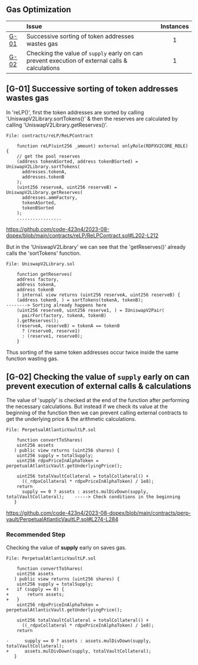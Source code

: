 ## Gas Optimization

| |Issue|Instances|
|-|:-|:-:|
| [G-01](#G-01) | Successive sorting of token addresses wastes gas | 1 |
| [G-02](#G-02) | Checking the value of `supply` early on can prevent execution of external calls & calculations | 1 |


## [G-01] Successive sorting of token addresses wastes gas

In 'reLP()', first the token addresses are sorted by calling 'UniswapV2Library.sortTokens()' & then the reserves are calculated by calling 'UniswapV2Library.getReserves()'.

```solidity
File: contracts/reLP/ReLPContract

    function reLP(uint256 _amount) external onlyRole(RDPXV2CORE_ROLE) {
    // get the pool reserves
    (address tokenASorted, address tokenBSorted) = UniswapV2Library.sortTokens(
      addresses.tokenA,
      addresses.tokenB
    );
    (uint256 reserveA, uint256 reserveB) = UniswapV2Library.getReserves(
      addresses.ammFactory,
      tokenASorted,
      tokenBSorted
    );
    .................
```
https://github.com/code-423n4/2023-08-dopex/blob/main/contracts/reLP/ReLPContract.sol#L202-L212

But in the 'UniswapV2Library' we can see that the 'getReserves()' already calls the 'sortTokens' function.

```solidity
File: UniswapV2Library.sol

    function getReserves(
    address factory,
    address tokenA,
    address tokenB
    ) internal view returns (uint256 reserveA, uint256 reserveB) {
    (address token0, ) = sortTokens(tokenA, tokenB);                   --------> Sorting already happens here
    (uint256 reserve0, uint256 reserve1, ) = IUniswapV2Pair(
      pairFor(factory, tokenA, tokenB)
    ).getReserves();
    (reserveA, reserveB) = tokenA == token0
      ? (reserve0, reserve1)
      : (reserve1, reserve0);
    }
```

Thus sorting of the same token addresses occur twice inside the same function wasting gas.

## [G-02] Checking the value of `supply` early on can prevent execution of external calls & calculations

The value of 'supply' is checked at the end of the function after performing the necessary calculations. But instead if we check its value at the beginning of the function then we can prevent calling external contracts to get the underlying price & the arithmetic calculations. 

```solidity
File: PerpetualAtlanticVaultLP.sol

    function convertToShares(
    uint256 assets
   ) public view returns (uint256 shares) {
    uint256 supply = totalSupply;
    uint256 rdpxPriceInAlphaToken = perpetualAtlanticVault.getUnderlyingPrice();

    uint256 totalVaultCollateral = totalCollateral() +
      ((_rdpxCollateral * rdpxPriceInAlphaToken) / 1e8);
    return
      supply == 0 ? assets : assets.mulDivDown(supply, totalVaultCollateral);    -----> Check conditions in the beginning
   }
```
https://github.com/code-423n4/2023-08-dopex/blob/main/contracts/perp-vault/PerpetualAtlanticVaultLP.sol#L274-L284

### Recommended Step

Checking the value of **supply** early on saves gas.

```solidity
File: PerpetualAtlanticVaultLP.sol

    function convertToShares(
    uint256 assets
   ) public view returns (uint256 shares) {
    uint256 supply = totalSupply;
+   if (supply == 0) {
+       return assets;
+   }
    uint256 rdpxPriceInAlphaToken = perpetualAtlanticVault.getUnderlyingPrice();

    uint256 totalVaultCollateral = totalCollateral() +
      ((_rdpxCollateral * rdpxPriceInAlphaToken) / 1e8);
    return

-      supply == 0 ? assets : assets.mulDivDown(supply, totalVaultCollateral);
+      assets.mulDivDown(supply, totalVaultCollateral);
   }
```

